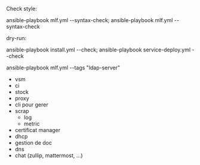 Check style:

ansible-playbook mlf.yml --syntax-check; ansible-playbook mlf.yml --syntax-check

dry-run:

ansible-playbook install.yml --check; ansible-playbook service-deploy.yml --check




ansible-playbook mlf.yml --tags "ldap-server"

- vsm
- ci
- stock
- proxy
- cli pour gerer
- scrap
    - log
    - metric
- certificat manager
- dhcp
- gestion de doc
- dns
- chat (zullip, mattermost, ...)
